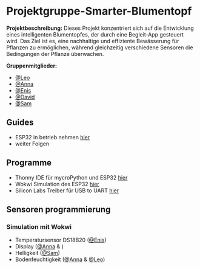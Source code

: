 # Projektgruppe-Smarter-Blumentopf

**Projektbeschreibung:** Dieses Projekt konzentriert sich auf die Entwicklung eines intelligenten Blumentopfes, der durch eine Begleit-App gesteuert wird. Das Ziel ist es, eine nachhaltige und effiziente Bewässerung für Pflanzen zu ermöglichen, während gleichzeitig verschiedene Sensoren die Bedingungen der Pflanze überwachen.

**Gruppenmitglieder:** 
- [@Leo](https://github.com/JJOmin)
- [@Anna](https://github.com/Discovery1701A)
- [@Enis](https://github.com/NisVison)
- [@David](https://github.com/DaveBue)
- [@Sam](https://github.com/hystics)
  
## Guides
- ESP32 in betrieb nehmen [hier](https://github.com/JJOmin/Projektgruppe-Smarter-Blumentopf/tree/c79d338f0dc577e0411f519bfa427959de9283d4/Guides)
- weiter Folgen
  
## Programme
- Thonny IDE für mycroPython und ESP32 [hier](https://thonny.org/)
- Wokwi Simulation des ESP32 [hier](https://wokwi.com/projects/334090875207418452)
- Silicon Labs Treiber für USB to UART [hier](https://www.silabs.com/developers/usb-to-uart-bridge-vcp-drivers?tab=downloads)

## Sensoren programmierung
  ### Simulation mit Wokwi
  - Temperatursensor DS18B20 ([@Enis](https://github.com/NisVison))
  - Display ([@Anna](https://github.com/Discovery1701A) & )
  - Helligkeit ([@Sam](https://github.com/hystics))
  - Bodenfeuchtigkeit ([@Anna](https://github.com/Discovery1701A) & [@Leo](https://github.com/JJOmin))






  



